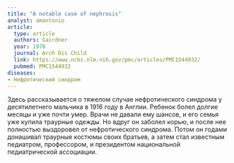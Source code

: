 ```yaml
---
title: "A notable case of nephrosis"
analyst: amantonio
article:
  type: article
  authors: Gairdner
  year: 1978
  journal: Arch Dis Child
  link: https://www.ncbi.nlm.nih.gov/pmc/articles/PMC1544932/
  pubmed: PMC1544932
diseases:
- Нефротический синдром
---
```


Здесь рассказывается о тяжелом случае нефротического синдрома у десятилетнего мальчика в 1916 году в Англии. Ребенок болел долгие месяцы и уже почти умер. Врачи не давали ему шансов, и его семья уже купила траурные одежды. Но вдруг он заболел корью, и после нее полностью выздоровел от нефротического синдрома. Потом он годами донашивал траурные костюмы своих братьев, а затем стал известным педиатром, профессором, и президентом национальной педиатрической ассоциации.
